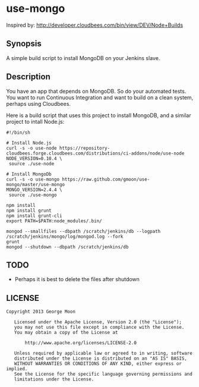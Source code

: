 use-mongo
=========
Inspired by: http://developer.cloudbees.com/bin/view/DEV/Node+Builds

Synopsis
--------
A simple build script to install MongoDB on your Jenkins slave.

Description
-----------
You have an app that depends on MongoDB.  So do your automated tests.  You want to run Continuous Integration
and want to build on a clean system, perhaps using Cloudbees.  

Here is a build script that uses this project to install MongoDB, and a similar project to intall Node.js:
```
#!/bin/sh

# Install Node.js
curl -s -o use-node https://repository-cloudbees.forge.cloudbees.com/distributions/ci-addons/node/use-node
NODE_VERSION=0.10.4 \
 source ./use-node

# Install MongoDb
curl -s -o use-mongo https://raw.github.com/gmoon/use-mongo/master/use-mongo
MONGO_VERSION=2.4.4 \
 source ./use-mongo

npm install
npm install grunt
npm install grunt-cli
export PATH=$PATH:node_modules/.bin/

mongod --smallfiles --dbpath /scratch/jenkins/db --logpath /scratch/jenkins/mongo/log/mongod.log --fork
grunt
mongod --shutdown --dbpath /scratch/jenkins/db
```

TODO
----
* Perhaps it is best to delete the files after shutdown

LICENSE
-------
```
Copyright 2013 George Moon

   Licensed under the Apache License, Version 2.0 (the "License");
   you may not use this file except in compliance with the License.
   You may obtain a copy of the License at

       http://www.apache.org/licenses/LICENSE-2.0

   Unless required by applicable law or agreed to in writing, software
   distributed under the License is distributed on an "AS IS" BASIS,
   WITHOUT WARRANTIES OR CONDITIONS OF ANY KIND, either express or implied.
   See the License for the specific language governing permissions and
   limitations under the License.
```
